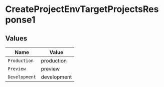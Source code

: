 # CreateProjectEnvTargetProjectsResponse1


## Values

| Name          | Value         |
| ------------- | ------------- |
| `Production`  | production    |
| `Preview`     | preview       |
| `Development` | development   |